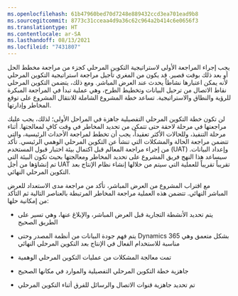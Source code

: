 ```yaml
---
ms.openlocfilehash: 61b47960bed70d7248e889432ccd3ea701ead9b8
ms.sourcegitcommit: 8773c31cceaa4d9a36c62c964a2b414c6e0656f3
ms.translationtype: HT
ms.contentlocale: ar-SA
ms.lasthandoff: 08/13/2021
ms.locfileid: "7431807"
---
```

يجب إجراء المراجعة الأولى لاستراتيجية التكوين المرحلي كجزء من مراجعة مخطط الحل أو بعد ذلك بوقت قصير. قد يكون من المغري تأجيل مراجعة استراتيجية التكوين المرحلي لأنه يمكن اعتبارها نشاطاً يحدث عند العرض المباشر. ومع ذلك، يتضمن التكوين المرحلي نقاط الاتصال من ترحيل البيانات وتخطيط الطرح، وهي عملية تبدأ في المراجعة المبكرة للرؤية والنطاق والاستراتيجية. تساعد خطة المشروع الشاملة للانتقال المشروع على توقع المخاطر وإدارتها.

لن تكون خطة التكوين المرحلي التفصيلية جاهزة في المراحل الأولى؛ لذلك، يجب عليك مراجعتها في مرحلة لاحقة حتى تتمكن من تحديد المخاطر في وقت كافٍ لمعالجتها. أثناء مرحلة التنفيذ، وللحالات الأكثر تعقيداً، يجب أن تخطط لمراجعة الأحداث الرئيسية، والتي تتضمن مراجعة الحالة والمشكلات التي تنشأ عن التكوين المرحلي الوهمي الرئيسي. تأكد من إجراء مراجعة المعالم قبل اكتمال بيئة اختبار قبول المستخدم (UAT) وإعداد البيانات. سيساعد هذا النهج فريق المشروع على تحديد المخاطر ومعالجتها بحيث تكون البيئة التي تم إنشاؤها من أجل UAT تقريباً تقريباً للعملية التي سيتم من خلالها إنشاء نظام الإنتاج بعد التكوين المرحلي النهائي.

مع اقتراب المشروع من العرض المباشر، تأكد من مراجعة مدى الاستعداد للعرض المباشر النهائي. تتضمن هذه العملية مراجعة المخاطر المرتبطة بالعناصر التالية ثم التأكد من إمكانية حلها:

-   يتم تحديد الأنشطة التجارية قبل العرض المباشر، والإبلاغ عنها، وهي تسير على الطريق الصحيح

-   يتم فهم جودة البيانات من أنظمة المصدر وحتى Dynamics 365 بشكل متعمق وهي مناسبة للاستخدام الفعال في الإنتاج بعد التكوين المرحلي النهائي

-   تمت معالجة المشكلات من عمليات التكوين المرحلي الوهمية

-   جاهزية خطة التكوين المرحلي التفصيلية والموارد في مكانها الصحيح

-   تم تحديد جاهزية قنوات الاتصال والرسائل للفرق أثناء التكوين المرحلي
